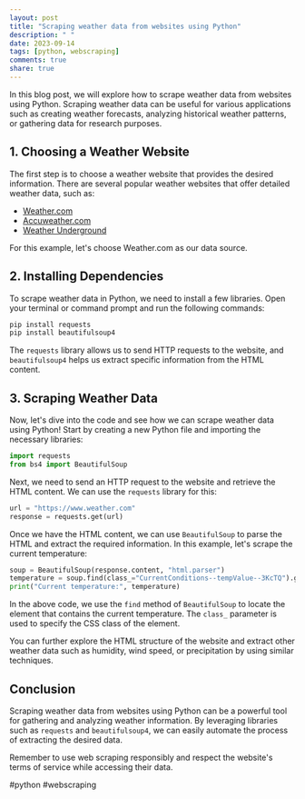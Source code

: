 ```yaml
---
layout: post
title: "Scraping weather data from websites using Python"
description: " "
date: 2023-09-14
tags: [python, webscraping]
comments: true
share: true
---
```


In this blog post, we will explore how to scrape weather data from websites using Python. Scraping weather data can be useful for various applications such as creating weather forecasts, analyzing historical weather patterns, or gathering data for research purposes. 

## 1. Choosing a Weather Website

The first step is to choose a weather website that provides the desired information. There are several popular weather websites that offer detailed weather data, such as:

- [Weather.com](https://www.weather.com)
- [Accuweather.com](https://www.accuweather.com)
- [Weather Underground](https://www.wunderground.com)

For this example, let's choose Weather.com as our data source.

## 2. Installing Dependencies

To scrape weather data in Python, we need to install a few libraries. Open your terminal or command prompt and run the following commands:

```python
pip install requests
pip install beautifulsoup4
```

The `requests` library allows us to send HTTP requests to the website, and `beautifulsoup4` helps us extract specific information from the HTML content.

## 3. Scraping Weather Data

Now, let's dive into the code and see how we can scrape weather data using Python! Start by creating a new Python file and importing the necessary libraries:

```python
import requests
from bs4 import BeautifulSoup
```

Next, we need to send an HTTP request to the website and retrieve the HTML content. We can use the `requests` library for this:

```python
url = "https://www.weather.com"
response = requests.get(url)
```

Once we have the HTML content, we can use `BeautifulSoup` to parse the HTML and extract the required information. In this example, let's scrape the current temperature:

```python
soup = BeautifulSoup(response.content, "html.parser")
temperature = soup.find(class_="CurrentConditions--tempValue--3KcTQ").get_text()
print("Current temperature:", temperature)
```

In the above code, we use the `find` method of `BeautifulSoup` to locate the element that contains the current temperature. The `class_` parameter is used to specify the CSS class of the element.

You can further explore the HTML structure of the website and extract other weather data such as humidity, wind speed, or precipitation by using similar techniques.

## Conclusion

Scraping weather data from websites using Python can be a powerful tool for gathering and analyzing weather information. By leveraging libraries such as `requests` and `beautifulsoup4`, we can easily automate the process of extracting the desired data.

Remember to use web scraping responsibly and respect the website's terms of service while accessing their data.

#python #webscraping